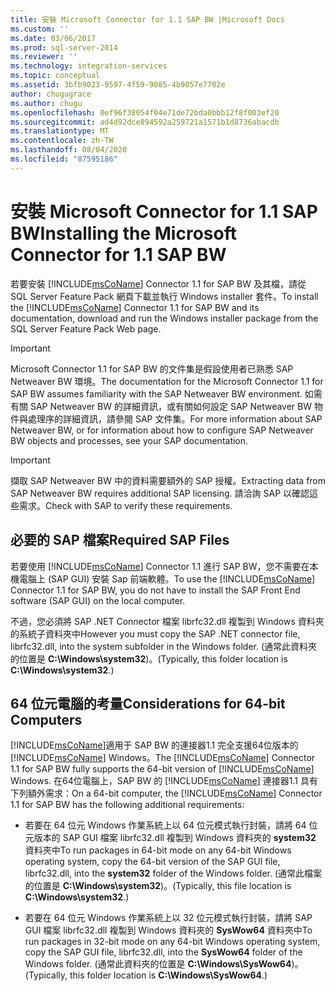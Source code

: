 ```yaml
---
title: 安裝 Microsoft Connector for 1.1 SAP BW |Microsoft Docs
ms.custom: ''
ms.date: 03/06/2017
ms.prod: sql-server-2014
ms.reviewer: ''
ms.technology: integration-services
ms.topic: conceptual
ms.assetid: 3bfb9023-9597-4f59-9085-4b9057e7702e
author: chugugrace
ms.author: chugu
ms.openlocfilehash: 0ef96f38054f04e71de72bda0bbb12f8f003ef20
ms.sourcegitcommit: ad4d92dce894592a259721a1571b1d8736abacdb
ms.translationtype: MT
ms.contentlocale: zh-TW
ms.lasthandoff: 08/04/2020
ms.locfileid: "87595186"
---
```

# <a name="installing-the-microsoft-connector-for-11-sap-bw"></a><span data-ttu-id="ac1fc-102">安裝 Microsoft Connector for 1.1 SAP BW</span><span class="sxs-lookup"><span data-stu-id="ac1fc-102">Installing the Microsoft Connector for 1.1 SAP BW</span></span>
  <span data-ttu-id="ac1fc-103">若要安裝 [!INCLUDE[msCoName](../includes/msconame-md.md)] Connector 1.1 for SAP BW 及其檔，請從 SQL Server Feature Pack 網頁下載並執行 Windows installer 套件。</span><span class="sxs-lookup"><span data-stu-id="ac1fc-103">To install the [!INCLUDE[msCoName](../includes/msconame-md.md)] Connector 1.1 for SAP BW and its documentation, download and run the Windows installer package from the SQL Server Feature Pack Web page.</span></span>  
  
> [!IMPORTANT]  
>  <span data-ttu-id="ac1fc-104">Microsoft Connector 1.1 for SAP BW 的文件集是假設使用者已熟悉 SAP Netweaver BW 環境。</span><span class="sxs-lookup"><span data-stu-id="ac1fc-104">The documentation for the Microsoft Connector 1.1 for SAP BW assumes familiarity with the SAP Netweaver BW environment.</span></span> <span data-ttu-id="ac1fc-105">如需有關 SAP Netweaver BW 的詳細資訊，或有關如何設定 SAP Netweaver BW 物件與處理序的詳細資訊，請參閱 SAP 文件集。</span><span class="sxs-lookup"><span data-stu-id="ac1fc-105">For more information about SAP Netweaver BW, or for information about how to configure SAP Netweaver BW objects and processes, see your SAP documentation.</span></span>  
  
> [!IMPORTANT]  
>  <span data-ttu-id="ac1fc-106">擷取 SAP Netweaver BW 中的資料需要額外的 SAP 授權。</span><span class="sxs-lookup"><span data-stu-id="ac1fc-106">Extracting data from SAP Netweaver BW requires additional SAP licensing.</span></span> <span data-ttu-id="ac1fc-107">請洽詢 SAP 以確認這些需求。</span><span class="sxs-lookup"><span data-stu-id="ac1fc-107">Check with SAP to verify these requirements.</span></span>  
  
## <a name="required-sap-files"></a><span data-ttu-id="ac1fc-108">必要的 SAP 檔案</span><span class="sxs-lookup"><span data-stu-id="ac1fc-108">Required SAP Files</span></span>  
 <span data-ttu-id="ac1fc-109">若要使用 [!INCLUDE[msCoName](../includes/msconame-md.md)] Connector 1.1 進行 SAP BW，您不需要在本機電腦上 (SAP GUI) 安裝 Sap 前端軟體。</span><span class="sxs-lookup"><span data-stu-id="ac1fc-109">To use the [!INCLUDE[msCoName](../includes/msconame-md.md)] Connector 1.1 for SAP BW, you do not have to install the SAP Front End software (SAP GUI) on the local computer.</span></span>  
  
 <span data-ttu-id="ac1fc-110">不過，您必須將 SAP .NET Connector 檔案 librfc32.dll 複製到 Windows 資料夾的系統子資料夾中</span><span class="sxs-lookup"><span data-stu-id="ac1fc-110">However you must copy the SAP .NET connector file, librfc32.dll, into the system subfolder in the Windows folder.</span></span> <span data-ttu-id="ac1fc-111">(通常此資料夾的位置是 **C:\Windows\system32**)。</span><span class="sxs-lookup"><span data-stu-id="ac1fc-111">(Typically, this folder location is **C:\Windows\system32**.)</span></span>  
  
## <a name="considerations-for-64-bit-computers"></a><span data-ttu-id="ac1fc-112">64 位元電腦的考量</span><span class="sxs-lookup"><span data-stu-id="ac1fc-112">Considerations for 64-bit Computers</span></span>  
 <span data-ttu-id="ac1fc-113">[!INCLUDE[msCoName](../includes/msconame-md.md)]適用于 SAP BW 的連接器1.1 完全支援64位版本的 [!INCLUDE[msCoName](../includes/msconame-md.md)] Windows。</span><span class="sxs-lookup"><span data-stu-id="ac1fc-113">The [!INCLUDE[msCoName](../includes/msconame-md.md)] Connector 1.1 for SAP BW fully supports the 64-bit version of [!INCLUDE[msCoName](../includes/msconame-md.md)] Windows.</span></span> <span data-ttu-id="ac1fc-114">在64位電腦上，SAP BW 的 [!INCLUDE[msCoName](../includes/msconame-md.md)] 連接器1.1 具有下列額外需求：</span><span class="sxs-lookup"><span data-stu-id="ac1fc-114">On a 64-bit computer, the [!INCLUDE[msCoName](../includes/msconame-md.md)] Connector 1.1 for SAP BW has the following additional requirements:</span></span>  
  
-   <span data-ttu-id="ac1fc-115">若要在 64 位元 Windows 作業系統上以 64 位元模式執行封裝，請將 64 位元版本的 SAP GUI 檔案 librfc32.dll 複製到 Windows 資料夾的 **system32** 資料夾中</span><span class="sxs-lookup"><span data-stu-id="ac1fc-115">To run packages in 64-bit mode on any 64-bit Windows operating system, copy the 64-bit version of the SAP GUI file, librfc32.dll, into the **system32** folder of the Windows folder.</span></span> <span data-ttu-id="ac1fc-116">(通常此檔案的位置是 **C:\Windows\system32**)。</span><span class="sxs-lookup"><span data-stu-id="ac1fc-116">(Typically, this file location is **C:\Windows\system32**.)</span></span>  
  
-   <span data-ttu-id="ac1fc-117">若要在 64 位元 Windows 作業系統上以 32 位元模式執行封裝，請將 SAP GUI 檔案 librfc32.dll 複製到 Windows 資料夾的 **SysWow64** 資料夾中</span><span class="sxs-lookup"><span data-stu-id="ac1fc-117">To run packages in 32-bit mode on any 64-bit Windows operating system, copy the SAP GUI file, librfc32.dll, into the **SysWow64** folder of the Windows folder.</span></span> <span data-ttu-id="ac1fc-118">(通常此資料夾的位置是 **C:\Windows\SysWow64**)。</span><span class="sxs-lookup"><span data-stu-id="ac1fc-118">(Typically, this folder location is **C:\Windows\SysWow64**.)</span></span>  
  
  
